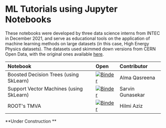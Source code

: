 # ML Tutorials using Jupyter Notebooks

These notebooks were developed by three data science interns from INTEC in December 2021, and serve as educational tools on the application of machine learning methods on large datasets (in this case, High Energy Physics datasets). The datasets used skimmed down versions from CERN Open Data, with the original ones available [here](http://opendata.cern.ch/record/12100).

|Notebook|Open|Contributor|
|:--|:--|:--|
|Boosted Decision Trees (using SkLearn)|[![Binder](https://mybinder.org/badge_logo.svg)](https://mybinder.org/v2/gh//ncpp-my/opendata-cms-ml/tree/master/notebooks/ML_BDT_PY.ipynb)|Alma Qasreena|
|Support Vector Machines (using SkLearn)|[![Binder](https://mybinder.org/badge_logo.svg)](https://mybinder.org/v2/gh//ncpp-my/opendata-cms-ml/tree/master/notebooks/ML_SVM_PY.ipynb)|Sarvin Gunasekar|
|ROOT's TMVA|[![Binder](https://mybinder.org/badge_logo.svg)](https://mybinder.org/v2/gh//ncpp-my/opendata-cms-ml/tree/master/notebooks/ML_TMVA.ipynb)|Hilmi Aziz|

**Under Construction **